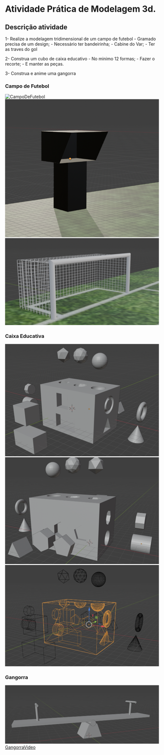 # Atividade Prática de Modelagem 3d.

## Descrição atividade
1- Realize a modelagem tridimensional de um campo de futebol
	- Gramado precisa de um design;
	- Necessário ter bandeirinha;
	- Cabine do Var;
	- Ter as traves do gol

2- Construa um cubo de caixa educativo
	- No minimo 12 formas;
	- Fazer o recorte;
	- E manter as peças.

3- Construa e anime uma gangorra

### Campo de Futebol
![CampoDeFutebol](imgs/Campo/CampoDeFutebol.png)
![Var](imgs/Campo/Var.png)
![Traves](imgs/Campo/Traves.png)<br>

### Caixa Educativa
![CaixaEducativa](imgs/CaixaEducativa/CaixaEducativa.png)
![RestanteDeObjetos](imgs/CaixaEducativa/restante.png)
![CaixaEducativaSóRecorte](imgs/CaixaEducativa/CaixaEducativaSCor.png)<br>

### Gangorra
![Gangorra](imgs/Gangorra/Gangorra.png)
[GangorraVideo](imgs/Gangorra/GangorraVídeo.mp4)